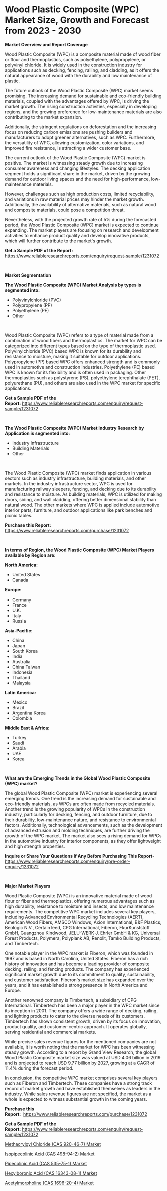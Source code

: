 <p><h1>Wood Plastic Composite (WPC) Market Size, Growth and Forecast from 2023 - 2030</h1></p><p><strong>Market Overview and Report Coverage</strong></p>
<p><p>Wood Plastic Composite (WPC) is a composite material made of wood fiber or flour and thermoplastics, such as polyethylene, polypropylene, or polyvinyl chloride. It is widely used in the construction industry for applications such as decking, fencing, railing, and cladding, as it offers the natural appearance of wood with the durability and low maintenance of plastic.</p><p>The future outlook of the Wood Plastic Composite (WPC) market seems promising. The increasing demand for sustainable and eco-friendly building materials, coupled with the advantages offered by WPC, is driving the market growth. The rising construction activities, especially in developing regions, and the growing preference for low-maintenance materials are also contributing to the market expansion.</p><p>Additionally, the stringent regulations on deforestation and the increasing focus on reducing carbon emissions are pushing builders and manufacturers to adopt greener alternatives, such as WPC. Furthermore, the versatility of WPC, allowing customization, color variations, and improved fire resistance, is attracting a wider customer base.</p><p>The current outlook of the Wood Plastic Composite (WPC) market is positive. The market is witnessing steady growth due to increasing consumer awareness and changing lifestyles. The decking application segment holds a significant share in the market, driven by the growing demand for outdoor living spaces and the need for high-performance, low-maintenance materials.</p><p>However, challenges such as high production costs, limited recyclability, and variations in raw material prices may hinder the market growth. Additionally, the availability of alternative materials, such as natural wood and composite materials, could pose a competition threat.</p><p>Nevertheless, with the projected growth rate of 5% during the forecasted period, the Wood Plastic Composite (WPC) market is expected to continue expanding. The market players are focusing on research and development activities to enhance product quality and develop innovative products, which will further contribute to the market's growth.</p></p>
<p><strong>Get a Sample PDF of the Report:</strong> <a href="https://www.reliableresearchreports.com/enquiry/request-sample/1231072">https://www.reliableresearchreports.com/enquiry/request-sample/1231072</a></p>
<p>&nbsp;</p>
<p><strong>Market Segmentation</strong></p>
<p><strong>The Wood Plastic Composite (WPC) Market Analysis by types is segmented into:</strong></p>
<p><ul><li>Polyvinylchloride (PVC)</li><li>Polypropylene (PP)</li><li>Polyethylene (PE)</li><li>Other</li></ul></p>
<p>&nbsp;</p>
<p><p>Wood Plastic Composite (WPC) refers to a type of material made from a combination of wood fibers and thermoplastics. The market for WPC can be categorized into different types based on the type of thermoplastic used. Polyvinylchloride (PVC) based WPC is known for its durability and resistance to moisture, making it suitable for outdoor applications. Polypropylene (PP) based WPC offers enhanced strength and is commonly used in automotive and construction industries. Polyethylene (PE) based WPC is known for its flexibility and is often used in packaging. Other thermoplastics such as polystyrene (PS), polyethylene terephthalate (PET), polyurethane (PU), and others are also used in the WPC market for specific applications.</p></p>
<p><strong>Get a Sample PDF of the Report:</strong>&nbsp;<a href="https://www.reliableresearchreports.com/enquiry/request-sample/1231072">https://www.reliableresearchreports.com/enquiry/request-sample/1231072</a></p>
<p>&nbsp;</p>
<p><strong>The Wood Plastic Composite (WPC) Market Industry Research by Application is segmented into:</strong></p>
<p><ul><li>Industry Infrastructure</li><li>Building Materials</li><li>Other</li></ul></p>
<p>&nbsp;</p>
<p><p>The Wood Plastic Composite (WPC) market finds application in various sectors such as industry infrastructure, building materials, and other markets. In the industry infrastructure sector, WPC is used for manufacturing railway sleepers, fencing, and decking due to its durability and resistance to moisture. As building materials, WPC is utilized for making doors, siding, and wall cladding, offering better dimensional stability than natural wood. The other markets where WPC is applied include automotive interior parts, furniture, and outdoor applications like park benches and picnic tables.</p></p>
<p><strong>Purchase this Report:</strong>&nbsp; <a href="https://www.reliableresearchreports.com/purchase/1231072">https://www.reliableresearchreports.com/purchase/1231072</a></p>
<p>&nbsp;</p>
<p><strong>In terms of Region, the Wood Plastic Composite (WPC) Market Players available by Region are:</strong></p>
<p>
    <p> <strong> North America: </strong>
        <ul>
            <li>United States</li>
            <li>Canada</li>
        </ul>
        </p> 
    <p> <strong> Europe: </strong>
        <ul>
            <li>Germany</li>
            <li>France</li>
            <li>U.K.</li>
            <li>Italy</li>
            <li>Russia</li>
        </ul>
        </p> 
    <p> <strong> Asia-Pacific: </strong>
        <ul>
            <li>China</li>
            <li>Japan</li>
            <li>South Korea</li>
            <li>India</li>
            <li>Australia</li>
            <li>China Taiwan</li>
            <li>Indonesia</li>
            <li>Thailand</li>
            <li>Malaysia</li>
        </ul>
        </p> 
    <p> <strong> Latin America: </strong>
        <ul>
            <li>Mexico</li>
            <li>Brazil</li>
            <li>Argentina Korea</li>
            <li>Colombia</li>
        </ul>
        </p> 
    <p> <strong> Middle East & Africa: </strong>
        <ul>
            <li>Turkey</li>
            <li>Saudi</li>
            <li>Arabia</li>
            <li>UAE</li>
            <li>Korea</li>
        </ul>
    </p>
    </p>
<p>&nbsp;</p>
<p><strong>What are the Emerging Trends in the Global Wood Plastic Composite (WPC) market?</strong></p>
<p><p>The global Wood Plastic Composite (WPC) market is experiencing several emerging trends. One trend is the increasing demand for sustainable and eco-friendly materials, as WPCs are often made from recycled materials. Another trend is the growing popularity of WPCs in the construction industry, particularly for decking, fencing, and outdoor furniture, due to their durability, low-maintenance nature, and resistance to environmental factors. Additionally, technological advancements, such as the development of advanced extrusion and molding techniques, are further driving the growth of the WPC market. The market also sees a rising demand for WPCs in the automotive industry for interior components, as they offer lightweight and high strength properties.</p></p>
<p><strong>Inquire or Share Your Questions If Any Before Purchasing This Report</strong>- <a href="https://www.reliableresearchreports.com/enquiry/pre-order-enquiry/1231072">https://www.reliableresearchreports.com/enquiry/pre-order-enquiry/1231072</a></p>
<p>&nbsp;</p>
<p><strong>Major Market Players</strong></p>
<p><p>Wood Plastic Composite (WPC) is an innovative material made of wood flour or fiber and thermoplastics, offering numerous advantages such as high durability, resistance to moisture and insects, and low maintenance requirements. The competitive WPC market includes several key players, including Advanced Environmental Recycling Technologies (AERT), American Wood Fibers, AMSCO Windows, Axion International, B&F Plastics, Beologic N.V., CertainTeed, CPG International, Fiberon, FkurKunststoff GmbH, Guangzhou Kindwood, JELU-WERK J. Ehrler GmbH & KG, Universal Forest Products, Polymera, Polyplank AB, Renolit, Tamko Building Products, and Timbertech.</p><p>One notable player in the WPC market is Fiberon, which was founded in 1997 and is based in North Carolina, United States. Fiberon has a rich history of innovation and has become a leading provider of composite decking, railing, and fencing products. The company has experienced significant market growth due to its commitment to quality, sustainability, and customer satisfaction. Fiberon's market size has expanded over the years, and it has established a strong presence in North America and Europe.</p><p>Another renowned company is Timbertech, a subsidiary of CPG International. Timbertech has been a major player in the WPC market since its inception in 2001. The company offers a wide range of decking, railing, and lighting products to cater to the diverse needs of its customers. Timbertech has shown consistent growth, driven by its focus on innovation, product quality, and customer-centric approach. It operates globally, serving residential and commercial markets.</p><p>While precise sales revenue figures for the mentioned companies are not available, it is worth noting that the market for WPC has been witnessing steady growth. According to a report by Grand View Research, the global Wood Plastic Composite market size was valued at USD 4.06 billion in 2019 and is projected to reach USD 9.77 billion by 2027, growing at a CAGR of 11.4% during the forecast period.</p><p>In conclusion, the competitive WPC market comprises several key players such as Fiberon and Timbertech. These companies have a strong track record of market growth and have established themselves as leaders in the industry. While sales revenue figures are not specified, the market as a whole is expected to witness substantial growth in the coming years.</p></p>
<p><strong>Purchase this Report:</strong>&nbsp;&nbsp;<a href="https://www.reliableresearchreports.com/purchase/1231072">https://www.reliableresearchreports.com/purchase/1231072</a></p>
<p></p>
<p><strong>Get a Sample PDF of the Report:</strong>&nbsp;<a href="https://www.reliableresearchreports.com/enquiry/request-sample/1231072">https://www.reliableresearchreports.com/enquiry/request-sample/1231072</a></p>
<p><p><a href="https://github.com/kholmovskayalyudmila/Market-Research-Report-List-1/blob/main/methacryloyl-chloride-cas-920-46-7-market.md">Methacryloyl Chloride (CAS 920-46-7) Market</a></p><p><a href="https://github.com/kuntayevaz/Market-Research-Report-List-1/blob/main/isopipecolinic-acid-cas-498-94-2-market.md">Isopipecolinic Acid (CAS 498-94-2) Market</a></p><p><a href="https://github.com/Krish2023na/Market-Research-Report-List-1/blob/main/pipecolinic-acid-cas-535-75-1-market.md">Pipecolinic Acid (CAS 535-75-1) Market</a></p><p><a href="https://github.com/kipkeeva/Market-Research-Report-List-1/blob/main/hexylboronic-acid-cas-16343-08-1-market.md">Hexylboronic Acid (CAS 16343-08-1) Market</a></p><p><a href="https://github.com/zebdakicsin/Market-Research-Report-List-1/blob/main/acetylmorpholine-cas-1696-20-4-market.md">Acetylmorpholine (CAS 1696-20-4) Market</a></p></p>